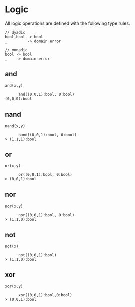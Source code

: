 # Logic

All logic operations are defined with the following type rules.

```no-highlight
// dyadic
bool,bool -> bool
_         -> domain error

// monadic
bool -> bool
_    -> domain error
```

## and

`and(x,y)`

```no-highlight
      and((0,0,1):bool, 0:bool)
(0,0,0):bool
```

## nand

`nand(x,y)`

```no-highlight
      nand((0,0,1):bool, 0:bool)
> (1,1,1):bool
```

## or

`or(x,y)`

```no-highlight
      or((0,0,1):bool, 0:bool)
> (0,0,1):bool
```

## nor

`nor(x,y)`

```no-highlight
      nor((0,0,1):bool, 0:bool)
> (1,1,0):bool
```

## not

`not(x)`

```no-highlight
      not((0,0,1):bool)
> (1,1,0):bool
```

## xor

`xor(x,y)`

```no-highlight
      xor((0,0,1):bool,0:bool)
> (0,0,1):bool
```

